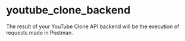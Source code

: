 # youtube_clone_backend
The result of your YouTube Clone API backend will be the execution of requests made in Postman.
